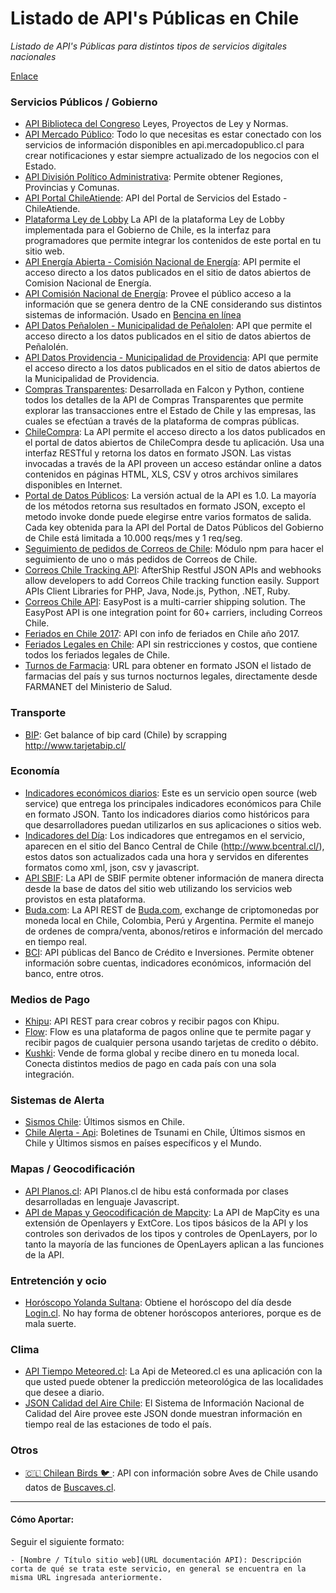 # Listado de API's Públicas en Chile

*Listado de API's Públicas para distintos tipos de servicios digitales nacionales*

[Enlace](http://juanbrujo.github.io/listado-apis-publicas-en-chile/)


### Servicios Públicos / Gobierno

- [API Biblioteca del Congreso](http://www.leychile.cl/Consulta/legislacion_abierta_web_service) Leyes, Proyectos de Ley y Normas.
- [API Mercado Público](http://api.mercadopublico.cl/): Todo lo que necesitas es estar conectado con los servicios de información disponibles en api.mercadopublico.cl para crear notificaciones y estar siempre actualizado de los negocios con el Estado.
- [API División Político Administrativa](http://apis.digital.gob.cl/dpa/): Permite obtener Regiones, Provincias y Comunas.
- [API Portal ChileAtiende](https://www.chileatiende.gob.cl/desarrolladores): API del Portal de Servicios del Estado - ChileAtiende.
- [Plataforma Ley de Lobby](https://www.leylobby.gob.cl/docs.html) La API de la plataforma Ley de Lobby implementada para el Gobierno de Chile, es la interfaz para programadores que permite integrar los contenidos de este portal en tu sitio web.
- [API Energía Abierta - Comisión Nacional de Energía](http://datos.energiaabierta.cl/developers/): API permite el acceso directo a los datos publicados en el sitio de datos abiertos de Comision Nacional de Energía. 
- [API Comisión Nacional de Energía](http://api.cne.cl/): Provee el público acceso a la información que se genera dentro de la CNE considerando sus distintos sistemas de información. Usado en [Bencina en línea](http://www.bencinaenlinea.cl/)
- [API Datos Peñalolen - Municipalidad de Peñalolen](http://datos.penalolen.cl/developers/): API que permite el acceso directo a los datos publicados en el sitio de datos abiertos de Peñalolén.
- [API Datos Providencia - Municipalidad de Providencia](http://datos.providencia.cl/developers/): API que permite el acceso directo a los datos publicados en el sitio de datos abiertos de la Municipalidad de Providencia.
- [Compras Transparentes](http://www.comprastransparentes.cl/api): Desarrollada en Falcon y Python, contiene todos los detalles de la API de Compras Transparentes que permite explorar las transacciones entre el Estado de Chile y las empresas, las cuales se efectúan a través de la plataforma de compras públicas.
- [ChileCompra](http://datosabiertos.chilecompra.cl/developers/): La API permite el acceso directo a los datos publicados en el portal de datos abiertos de ChileCompra desde tu aplicación. Usa una interfaz RESTful y retorna los datos en formato JSON. Las vistas invocadas a través de la API proveen un acceso estándar online a datos contenidos en páginas HTML, XLS, CSV y otros archivos similares disponibles en Internet.
- [Portal de Datos Públicos](http://es.wiki.junar.com/index.php/Recursos_datos_gob_cl_API): La versión actual de la API es 1.0. La mayoría de los métodos retorna sus resultados en formato JSON, excepto el metodo invoke donde puede elegirse entre varios formatos de salida. Cada key obtenida para la API del Portal de Datos Públicos del Gobierno de Chile está limitada a 10.000 reqs/mes y 1 req/seg.
- [Seguimiento de pedidos de Correos de Chile](https://github.com/josemontesp/correos-chile-npm): Módulo npm para hacer el seguimiento de uno o más pedidos de Correos de Chile.
- [Correos Chile Tracking API](https://www.aftership.com/docs/correos-chile-tracking-api): AfterShip Restful JSON APIs and webhooks allow developers to add Correos Chile tracking function easily. Support APIs Client Libraries for PHP, Java, Node.js, Python, .NET, Ruby.
- [Correos Chile API](https://www.easypost.com/correos-chile-api.html): EasyPost is a multi-carrier shipping solution. The EasyPost API is one integration point for 60+ carriers, including Correos Chile.
- [Feriados en Chile 2017](https://feriados-cl-api.herokuapp.com/): API con info de feriados en Chile año 2017.
- [Feriados Legales en Chile](https://www.feriadosapp.com/api/): API sin restricciones y costos, que contiene todos los feriados legales de Chile.
- [Turnos de Farmacia](http://datos.gob.cl/dataset/farmacias-en-chile): URL para obtener en formato JSON el listado de farmacias del país y sus turnos nocturnos legales, directamente desde FARMANET del Ministerio de Salud.

### Transporte
- [BIP](https://www.npmjs.com/package/bip): Get balance of bip card (Chile) by scrapping http://www.tarjetabip.cl/


### Economía

- [Indicadores económicos diarios](http://mindicador.cl/): Este es un servicio open source (web service) que entrega los principales indicadores económicos para Chile en formato JSON. Tanto los indicadores diarios como históricos para que desarrolladores puedan utilizarlos en sus aplicaciones o sitios web.
- [Indicadores del Día](http://indicadoresdeldia.cl/pages/code/): Los indicadores que entregamos en el servicio, aparecen en el sitio del Banco Central de Chile (http://www.bcentral.cl/), estos datos son actualizados cada una hora y servidos en diferentes formatos como xml, json, csv y javascript.
- [API SBIF](http://api.sbif.cl/index.html): La API de SBIF permite obtener información de manera directa desde la base de datos del sitio web utilizando los servicios web provistos en esta plataforma.
- [Buda.com](https://api.buda.com/): La API REST de [Buda.com](https://www.buda.com/), exchange de criptomonedas por moneda local en Chile, Colombia, Perú y Argentina. Permite el manejo de ordenes de compra/venta, abonos/retiros e información del mercado en tiempo real.
- [BCI](https://developers.bci.cl/): API públicas del Banco de Crédito e Inversiones. Permite obtener información sobre cuentas, indicadores económicos, información del banco, entre otros.


### Medios de Pago

- [Khipu](https://khipu.com/page/api-para-integradores): API REST para crear cobros y recibir pagos con Khipu.
- [Flow](https://www.flow.cl/apiFlow.php): Flow es una plataforma de pagos online que te permite pagar y recibir pagos de cualquier persona usando tarjetas de credito o débito.
- [Kushki](https://docs.kushkipagos.com/api): Vende de forma global y recibe dinero en tu moneda local. Conecta distintos medios de pago en cada país con una sola integración.


### Sistemas de Alerta

- [Sismos Chile](https://api.gael.cl/general/public/sismos): Últimos sismos en Chile.
- [Chile Alerta - Api](https://api.gael.cl/general/public/sismos): Boletines de Tsunami en Chile, Últimos sismos en Chile y Últimos sismos en países específicos y el Mundo.


### Mapas / Geocodificación

- [API Planos.cl](http://apiplanos.amarillas.cl/): API Planos.cl de hibu está conformada por clases desarrolladas en lenguaje Javascript.
- [API de Mapas y Geocodificación de Mapcity](http://api.mapcity.com/docs/tutorial.php): La API de MapCity es una extensión de Openlayers y ExtCore. Los tipos básicos de la API y los controles son derivados de los tipos y controles de OpenLayers, por lo tanto la mayoría de las funciones de OpenLayers aplican a las funciones de la API. 


### Entretención y ocio

- [Horóscopo Yolanda Sultana](https://adderou.cl/api-horoscopo-de-yolanda-sultana/): Obtiene el horóscopo del día desde [Login.cl](http://www.login.cl/). No hay forma de obtener horóscopos anteriores, porque es de mala suerte.


### Clima

- [API Tiempo Meteored.cl](http://api.meteored.cl/): La Api de Meteored.cl es una aplicación con la que usted puede obtener la predicción meteorológica de las localidades que desee a diario.
- [JSON Calidad del Aire Chile](https://sinca.mma.gob.cl/index.php/json/listadomapa2k19/): El Sistema de Información Nacional de Calidad del Aire provee este JSON donde muestran información en tiempo real de las estaciones de todo el país.

### Otros

- [🇨🇱 Chilean Birds 🐦 ](https://aves.ninjas.cl/api/birds): API con información sobre Aves de Chile usando datos de [Buscaves.cl](http://buscaves.cl/).

---

#### Cómo Aportar:

Seguir el siguiente formato:
````
- [Nombre / Título sitio web](URL documentación API): Descripción corta de qué se trata este servicio, en general se encuentra en la misma URL ingresada anteriormente.
````
